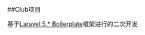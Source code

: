##Club项目

基于[Laravel 5.* Boilerplate](https://github.com/rappasoft/laravel-5-boilerplate/tree/Legacy_5.1)框架进行的二次开发
